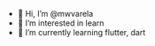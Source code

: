 - 👋 Hi, I’m @mwvarela
- 👀 I’m interested in learn
- 🌱 I’m currently learning flutter, dart


<!---
mwvarela/mwvarela is a ✨ special ✨ repository because its `README.md` (this file) appears on your GitHub profile.
You can click the Preview link to take a look at your changes.
--->

